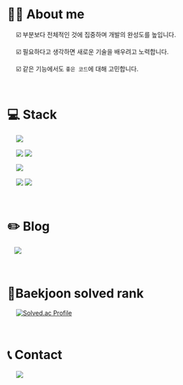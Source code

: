 
# 👩🏻 About me
  &nbsp;&nbsp;&nbsp;&nbsp; ☑️ 부분보다 전체적인 것에 집중하며 개발의 완성도를 높입니다.

  &nbsp;&nbsp;&nbsp;&nbsp; ☑️ 필요하다고 생각하면 새로운 기술을 배우려고 노력합니다.

  &nbsp;&nbsp;&nbsp;&nbsp; ☑️ 같은 기능에서도 `좋은 코드`에 대해 고민합니다.

<br>

# 💻 Stack

&nbsp;&nbsp;&nbsp;&nbsp; <img src="https://img.shields.io/badge/java-007396?style=for-the-badge&logo=OpenJDK&logoColor=white">

&nbsp;&nbsp;&nbsp;&nbsp; <img src="https://img.shields.io/badge/Spring-6DB33F?style=for-the-badge&logo=Spring&logoColor=white">  <img src="https://img.shields.io/badge/JPA-34A853?style=for-the-badge&logo=Toggl&logoColor=white">

&nbsp;&nbsp;&nbsp;&nbsp; <img src="https://img.shields.io/badge/MySQL-4479A1?style=for-the-badge&logo=MySQL&logoColor=white">

&nbsp;&nbsp;&nbsp;&nbsp; <img src="https://img.shields.io/badge/Git-F05032?style=for-the-badge&logo=Git&logoColor=white"> <img src="https://img.shields.io/badge/IntelliJ IDEA-000000?style=for-the-badge&logo=IntelliJ IDEA&logoColor=white">

<br>


# ✏️ Blog
&nbsp;&nbsp;&nbsp;&nbsp;<a href="https://velog.io/@0sunset0" target="_blank"><img src="https://img.shields.io/badge/Velog-20C997?style=for-the-badge&logo=Velog&logoColor=white"/></a>

<br>

# 🥇Baekjoon solved rank
&nbsp;&nbsp;&nbsp;&nbsp; [![Solved.ac Profile](http://mazassumnida.wtf/api/generate_badge?boj=chi6465618)](https://solved.ac/chi6465618)


<br>

# 📞 Contact
&nbsp;&nbsp;&nbsp;&nbsp; <a href="mailto:chi6465618@naver.com"><img src="https://img.shields.io/badge/naver mail-03C75A?style=for-the-badge&logo=Naver&logoColor=white&link=mailto:chi6465618@naver.com"/></a>
